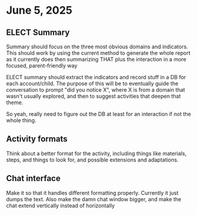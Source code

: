 # June 5, 2025

## ELECT Summary

Summary should focus on the three most obvious domains and indicators. This should work by using the current method to generate the whole report as it currently does
then summarizing THAT plus the interaction in a more focused, parent-friendly way

ELECT summary should extract the indicators and record stuff in a DB for each account/child. The 
purpose  of this will be to eventually guide the conversation to prompt "did you notice X", where X
is from a domain that wasn't usually explored, and then to suggest activities that deepen that
theme.

So yeah, really need to figure out the DB at least for an interaction if not the whole thing.

## Activity formats

Think about a better format for the activity, including things like materials, steps, and things to
look for, and possible extensions and adaptations.

## Chat interface

Make it so that it handles different formatting properly. Currently it just dumps the text.
Also make the damn chat window bigger, and make the chat extend vertically instead of horizontally


